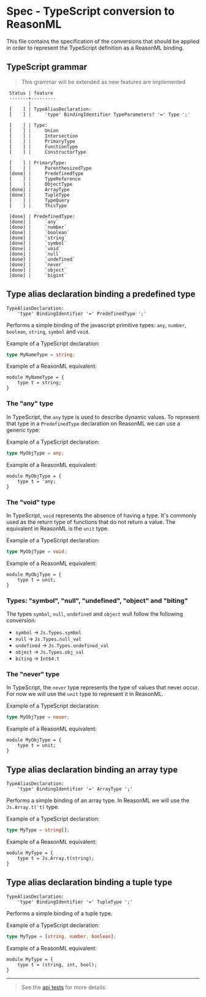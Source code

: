 # Spec - TypeScript conversion to ReasonML

This file contains the specification of the conversions that should be applied in order to represent the TypeScript definition as a ReasonML binding.

## TypeScript grammar

> This grammar will be extended as new features are implemented

```
 Status | feature
 -------+---------
        |
 [    ] | TypeAliasDeclaration:
 [    ] |     'type' BindingIdentifier TypeParameters? '=' Type ';'

 [    ] | Type:
 [    ] |     Union
 [    ] |     Intersection
 [    ] |     PrimaryType
 [    ] |     FunctionType
 [    ] |     ConstructorType

 [    ] | PrimaryType:
 [    ] |     ParenthesizedType
 [done] |     PredefinedType
 [    ] |     TypeReference
 [    ] |     ObjectType
 [done] |     ArrayType
 [done] |     TupleType
 [    ] |     TypeQuery
 [    ] |     ThisType

 [done] | PredefinedType:
 [done] |     `any`
 [done] |     `number`
 [done] |     `boolean`
 [done] |     `string`
 [done] |     `symbol`
 [done] |     `void`
 [done] |     `null`
 [done] |     `undefined`
 [done] |     `never`
 [done] |     `object`
 [done] |     `bigint`
```

## Type alias declaration binding a predefined type

```
TypeAliasDeclaration:
    'type' BindingIdentifier '=' PredefinedType ';' 
```

Performs a simple binding of the javascript primitive types: `any`, `number`, `boolean`, `string`, `symbol` and `void`.

Example of a TypeScript declaration:

````typescript
type MyNameType = string;
````

Example of a ReasonML equivalent:

````reason
module MyNameType = {
    type t = string;
}
````

### The "any" type

In TypeScript, the `any` type is used to describe dynamic values. To represent that type in a `PredefinedType` declaration on ReasonML we can use a generic type:

Example of a TypeScript declaration:

````typescript
type MyObjType = any;
````

Example of a ReasonML equivalent:

````reason
module MyObjType = {
    type t = 'any;
}
````

### The "void" type

In TypeScript, `void` represents the absence of having a type. It's commonly used as the return type of functions that do not return a value. The equivalent in ReasonML is the `unit` type.

Example of a TypeScript declaration:

````typescript
type MyObjType = void;
````

Example of a ReasonML equivalent:

````reason
module MyObjType = {
    type t = unit;
}
````

### Types: "symbol", "null", "undefined", "object" and "biting"

The types `symbol`, `null`, `undefined` and `object` wull follow the following conversion:

 - `symbol` -> `Js.Types.symbol`
 - `null` -> `Js.Types.null_val`
 - `undefined` -> `Js.Types.undefined_val`
 - `object` -> `Js.Types.obj_val`
 - `biting` -> `Int64.t`

### The "never" type

In TypeScript, the `never` type represents the type of values that never occur. For now we will use the `unit` type to represent it in ReasonML.

Example of a TypeScript declaration:

````typescript
type MyObjType = never;
````

Example of a ReasonML equivalent:

````reason
module MyObjType = {
    type t = unit;
}
````

## Type alias declaration binding an array type

```
TypeAliasDeclaration:
    'type' BindingIdentifier '=' ArrayType ';' 
```

Performs a simple binding of an array type. In ReasonML we will use the `Js.Array.t('t)` type.

Example of a TypeScript declaration:

````typescript
type MyType = string[];
````

Example of a ReasonML equivalent:

````reason
module MyType = {
    type t = Js.Array.t(string);
}
````

## Type alias declaration binding a tuple type

```
TypeAliasDeclaration:
    'type' BindingIdentifier '=' TupleType ';' 
```

Performs a simple binding of a tuple type.

Example of a TypeScript declaration:

````typescript
type MyType = [string, number, boolean];
````

Example of a ReasonML equivalent:

````reason
module MyType = {
    type t = (string, int, bool);
}
````

---

> See the [api tests](./__tests__/MainTest.re) for more details.